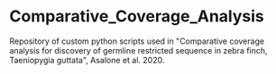 # Comparative_Coverage_Analysis
Repository of custom python scripts used in "Comparative coverage analysis for discovery of germline restricted sequence in zebra finch, Taeniopygia guttata", Asalone et al. 2020.
